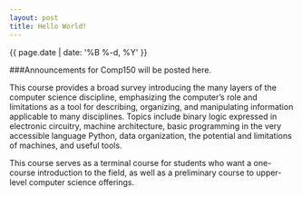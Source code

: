 ```yaml
---
layout: post
title: Hello World!
---
```

{{ page.date | date: '%B %-d, %Y' }}

###Announcements for Comp150 will be posted here.

This course provides a broad survey introducing the many layers of the computer science discipline, emphasizing the computer’s role and limitations as a tool for describing, organizing, and manipulating information applicable to many disciplines. Topics include binary logic expressed in electronic circuitry, machine architecture, basic programming in the very accessible language Python, data organization, the potential and limitations of machines, and useful tools.

This course serves as a terminal course for students who want a one-course introduction to the field, as well as a preliminary course to upper-level computer science offerings.
